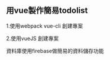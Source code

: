 用vue製作簡易todolist
---------------------
1.使用webpack vue-cli 創建專案

2.使用vueJS 創建專案

資料庫使用firebase做簡易的資料儲存功能
